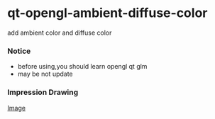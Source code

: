 # qt-opengl-ambient-diffuse-color
add ambient color and diffuse color
### Notice
 - before using,you should learn opengl qt glm
 - may be not update
### Impression Drawing
[Image](https://github.com/MarcoEpsilon/qt-opengl-ambient-diffuse-color/blob/master/ch5/res/img/example.png)
